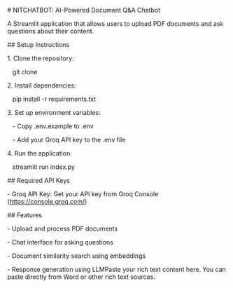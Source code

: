 \# NITCHATBOT: AI-Powered Document Q&A Chatbot

  

A Streamlit application that allows users to upload PDF documents and ask questions about their content.

  

\## Setup Instructions

  

1\. Clone the repository:

   git clone <repository-url>

2\. Install dependencies:

   pip install -r requirements.txt

3\. Set up environment variables:

   - Copy .env.example to .env

   - Add your Groq API key to the .env file

4\. Run the application:

   streamlit run index.py

  

\## Required API Keys

  

\- Groq API Key: Get your API key from Groq Console (https://console.groq.com/)

  

\## Features

  

\- Upload and process PDF documents

\- Chat interface for asking questions

\- Document similarity search using embeddings

\- Response generation using LLMPaste your rich text content here. You can paste directly from Word or other rich text sources.